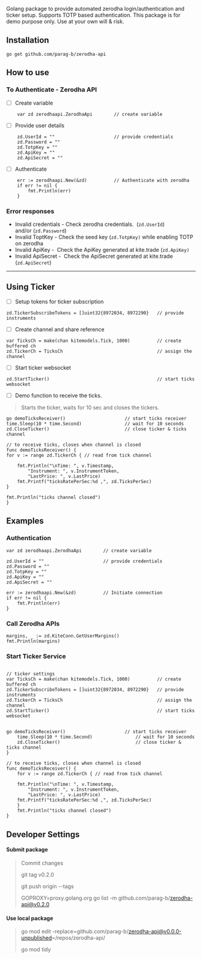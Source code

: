 Golang package to provide automated zerodha login/authentication and ticker setup. 
Supports TOTP based authentication.
This package is for demo purpose only. Use at your own will & risk.

## Installation

```plaintext
go get github.com/parag-b/zerodha-api
```

## How to use

### To Authenticate - Zerodha API

*   [ ] Create variable

```plaintext
    var zd zerodhaapi.ZerodhaApi        // create variable
```

*   [ ] Provide user details

```plaintext
    zd.UserId = ""                      // provide credentials
    zd.Password = ""
    zd.TotpKey = ""
    zd.ApiKey = ""
    zd.ApiSecret = ""    
```

*   [ ] Authenticate

```plaintext
    err := zerodhaapi.New(&zd)          // Authenticate with zerodha
    if err != nil {
        fmt.Println(err)
    }
```

### Error responses

*   Invalid credentials - Check zerodha credentials.  (`zd.UserId`) and/or (`zd.Password`)
*   Invalid ToptKey - Check the seed key (`zd.TotpKey)` while enabling TOTP on zerodha
*   Invalid ApiKey -  Check the ApiKey generated at kite.trade (`zd.ApiKey)`
*   Invalid ApiSecret -  Check the ApiSecret generated at kite.trade (`zd.ApiSecret`)

---

## Using Ticker

*   [ ] Setup tokens for ticker subscription

```plaintext
zd.TickerSubscribeTokens = []uint32{8972034, 8972290}   // provide instruments
```

*   [ ] Create channel and share reference

```plaintext
var TicksCh = make(chan kitemodels.Tick, 1000)          // create buffered ch
zd.TickerCh = TicksCh                                   // assign the channel
```

*   [ ] Start ticker websocket

```plaintext
zd.StartTicker()                                        // start ticks websocket
```

*   [ ] Demo function to receive the ticks.

> Starts the ticker, waits for 10 sec and closes the tickers.

```plaintext
go demoTicksReceiver()                      // start ticks receiver
time.Sleep(10 * time.Second)                // wait for 10 seconds
zd.CloseTicker()                            // close ticker & ticks channel

// to receive ticks, closes when channel is closed 
func demoTicksReceiver() {
for v := range zd.TickerCh { // read from tick channel

	fmt.Println("\nTime: ", v.Timestamp,
		"Instrument: ", v.InstrumentToken,
		"LastPrice: ", v.LastPrice)
	fmt.Printf("ticksRatePerSec:%d ,", zd.TicksPerSec)
}

fmt.Println("ticks channel closed")
}
```

## Examples

### Authentication

```plaintext
var zd zerodhaapi.ZerodhaApi        // create variable

zd.UserId = ""                      // provide credentials
zd.Password = ""
zd.TotpKey = ""
zd.ApiKey = ""
zd.ApiSecret = ""

err := zerodhaapi.New(&zd)          // Initiate connection
if err != nil {
	fmt.Println(err)
} 
```
### Call Zerodha APIs

```plaintext
margins, _ := zd.KiteConn.GetUserMargins()
fmt.Println(margins)
```


### Start Ticker Service

```plaintext

// ticker settings
var TicksCh = make(chan kitemodels.Tick, 1000)          // create buffered ch
zd.TickerSubscribeTokens = []uint32{8972034, 8972290}   // provide instruments
zd.TickerCh = TicksCh                                   // assign the channel
zd.StartTicker()                                        // start ticks websocket


go demoTicksReceiver()                      // start ticks receiver
    time.Sleep(10 * time.Second)                // wait for 10 seconds
    zd.CloseTicker()                            // close ticker & ticks channel
}

// to receive ticks, closes when channel is closed 
func demoTicksReceiver() {
    for v := range zd.TickerCh { // read from tick channel

	fmt.Println("\nTime: ", v.Timestamp,
		"Instrument: ", v.InstrumentToken,
		"LastPrice: ", v.LastPrice)
	fmt.Printf("ticksRatePerSec:%d ,", zd.TicksPerSec)
    }
    fmt.Println("ticks channel closed")
}
```

## Developer Settings

#### Submit package

> Commit changes
> 
> git tag v0.2.0
> 
> git push origin --tags
> 
> GOPROXY=proxy.golang.org go list -m github.com/parag-b/zerodha-api@v0.2.0

#### Use local package

> go mod edit -replace=github.com/parag-b/[zerodha-api@v0.0.0-unpublished](mailto:zerodha-api@v0.0.0-unpublished)\=/repos/zerodha-api/
> 
> go mod tidy
